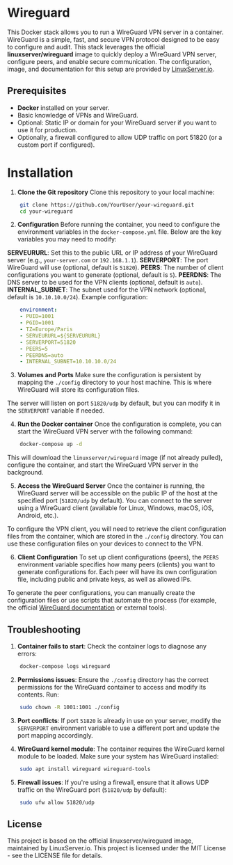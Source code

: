 # Wireguard
This Docker stack allows you to run a WireGuard VPN server in a container. WireGuard is a simple, fast, and secure VPN protocol designed to be easy to configure and audit. This stack leverages the official **linuxserver/wireguard** image to quickly deploy a WireGuard VPN server, configure peers, and enable secure communication.
The configuration, image, and documentation for this setup are provided by [LinuxServer.io](https://docs.linuxserver.io/images/docker-wireguard/).

## Prerequisites
 - **Docker** installed on your server.
 - Basic knowledge of VPNs and WireGuard.
 - Optional: Static IP or domain for your WireGuard server if you want to use it for production.
 - Optionally, a firewall configured to allow UDP traffic on port 51820 (or a custom port if configured).

# Installation
1. **Clone the Git repository**
Clone this repository to your local machine:

```bash
    git clone https://github.com/YourUser/your-wireguard.git
    cd your-wireguard
```

2. **Configuration**
Before running the container, you need to configure the environment variables in the `docker-compose.yml` file. Below are the key variables you may need to modify:

**SERVEURURL**: Set this to the public URL or IP address of your WireGuard server (e.g., `your-server.com` or `192.168.1.1`).
**SERVERPORT**: The port WireGuard will use (optional, default is `51820`).
**PEERS**: The number of client configurations you want to generate (optional, default is `5`).
**PEERDNS**: The DNS server to be used for the VPN clients (optional, default is `auto`).
**INTERNAL_SUBNET**: The subnet used for the VPN network (optional, default is `10.10.10.0/24`).
Example configuration:

```yaml
    environment:
    - PUID=1001
    - PGID=1001
    - TZ=Europe/Paris
    - SERVEURURL=${SERVEURURL}
    - SERVERPORT=51820
    - PEERS=5
    - PEERDNS=auto
    - INTERNAL_SUBNET=10.10.10.0/24
```

3. **Volumes and Ports**
Make sure the configuration is persistent by mapping the `./config` directory to your host machine. This is where WireGuard will store its configuration files.

The server will listen on port `51820/udp` by default, but you can modify it in the `SERVERPORT` variable if needed.

4. **Run the Docker container**
Once the configuration is complete, you can start the WireGuard VPN server with the following command:

```bash
    docker-compose up -d
```

This will download the `linuxserver/wireguard` image (if not already pulled), configure the container, and start the WireGuard VPN server in the background.

5. **Access the WireGuard Server**
Once the container is running, the WireGuard server will be accessible on the public IP of the host at the specified port (`51820/udp` by default). You can connect to the server using a WireGuard client (available for Linux, Windows, macOS, iOS, Android, etc.).

To configure the VPN client, you will need to retrieve the client configuration files from the container, which are stored in the `./config` directory.
You can use these configuration files on your devices to connect to the VPN.

6. **Client Configuration**
To set up client configurations (peers), the `PEERS` environment variable specifies how many peers (clients) you want to generate configurations for. Each peer will have its own configuration file, including public and private keys, as well as allowed IPs.

To generate the peer configurations, you can manually create the configuration files or use scripts that automate the process (for example, the official [WireGuard documentation](https://www.wireguard.com/) or external tools).

## Troubleshooting
1. **Container fails to start**:
Check the container logs to diagnose any errors:

```bash
    docker-compose logs wireguard
```

2. **Permissions issues**:
Ensure the `./config` directory has the correct permissions for the WireGuard container to access and modify its contents. Run:

```bash
    sudo chown -R 1001:1001 ./config
```

3. **Port conflicts**:
If port `51820` is already in use on your server, modify the `SERVERPORT` environment variable to use a different port and update the port mapping accordingly.

4. **WireGuard kernel module**:
The container requires the WireGuard kernel module to be loaded. Make sure your system has WireGuard installed:

```bash
    sudo apt install wireguard wireguard-tools
```

5. **Firewall issues**:
If you're using a firewall, ensure that it allows UDP traffic on the WireGuard port (`51820/udp` by default):

```bash
    sudo ufw allow 51820/udp
```

## License
This project is based on the official linuxserver/wireguard image, maintained by LinuxServer.io. This project is licensed under the MIT License - see the LICENSE file for details.

